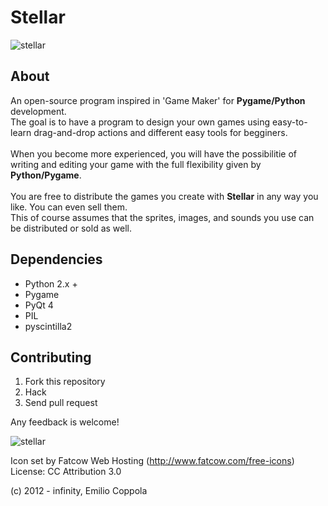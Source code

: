 Stellar
=======
![stellar](https://raw.github.com/Coppolaemilio/stellar/master/Data/stellarsplash.png)

## About
An open-source program inspired in 'Game Maker' for <b>Pygame/Python</b> development.<br/> 
The goal is to have a program to design your own games using easy-to-learn drag-and-drop actions and different easy tools for begginers.<br/>    
When you become more experienced, you will have the possibilitie of writing and editing your game with the full flexibility given by <b>Python/Pygame</b>.<br/>    
You are free to distribute the games you create with <b>Stellar</b> in any way you like. You can even sell them.<br/>
This of course assumes that the sprites, images, and sounds you use can be distributed or sold as well.

## Dependencies
* Python 2.x +
* Pygame
* PyQt 4
* PIL
* pyscintilla2

## Contributing
1. Fork this repository
2. Hack
3. Send pull request





Any feedback is welcome!

![stellar](https://dl.dropbox.com/u/31195548/Stellar/stellarpreview.png)

Icon set by Fatcow Web Hosting (http://www.fatcow.com/free-icons) License: CC Attribution 3.0

(c) 2012 - infinity, Emilio Coppola
